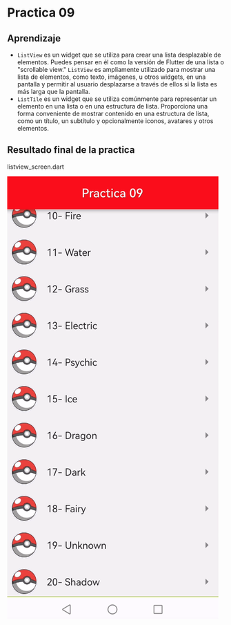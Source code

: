 # Practica 09

## Aprendizaje

 - `ListView` es un widget que se utiliza para crear una lista desplazable de elementos. Puedes pensar en él como la versión de Flutter de una lista o "scrollable view." `ListView` es ampliamente utilizado para mostrar una lista de elementos, como texto, imágenes, u otros widgets, en una pantalla y permitir al usuario desplazarse a través de ellos si la lista es más larga que la pantalla.
 - `ListTile` es un widget que se utiliza comúnmente para representar un elemento en una lista o en una estructura de lista. Proporciona una forma conveniente de mostrar contenido en una estructura de lista, como un título, un subtítulo y opcionalmente iconos, avatares y otros elementos.

## Resultado final de la practica

listview_screen.dart

![Pantalla 1](https://github.com/adrian-parra/Flutter-Practicas/blob/main/practica_09/assets/pagina1.png?raw=true)



